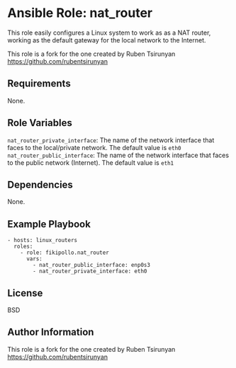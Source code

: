Ansible Role: nat_router
=========

This role easily configures a Linux system to work as as a NAT router, working as the default gateway for the local network to the Internet.

This role is a fork for the one created by Ruben Tsirunyan https://github.com/rubentsirunyan

Requirements
------------

None.

Role Variables
--------------

`nat_router_private_interface`: The name of the network interface that faces to the local/private network. The default value is `eth0`
`nat_router_public_interface`: The name of the network interface that faces to the public network (Internet). The default value is `eth1`

Dependencies
------------

None.

Example Playbook
----------------

    - hosts: linux_routers
      roles:
        - role: fikipollo.nat_router
          vars:
            - nat_router_public_interface: enp0s3
            - nat_router_private_interface: eth0

License
-------

BSD

Author Information
------------------

This role is a fork for the one created by Ruben Tsirunyan https://github.com/rubentsirunyan
